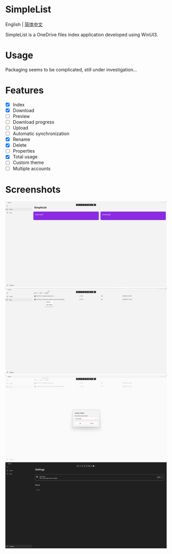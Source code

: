 # SimpleList

English | [简体中文](./README_zh_CN.md)

SimpleList is a OneDrive files index application developed using WinUI3.

# Usage

Packaging seems to be complicated, still under investigation...

# Features

- [x] Index
- [x] Download
- [ ] Preview
- [ ] Download progress
- [ ] Upload
- [ ] Automatic synchronization
- [x] Rename
- [x] Delete
- [ ] Properties
- [x] Total usage
- [ ] Custom theme
- [ ] Multiple accounts

# Screenshots

![HomePage](./ScreenShots/home.png)
![CloudPage](./ScreenShots/cloud.png)
![CreateFolder](./ScreenShots/newFolder.png)
![DarkMode](./ScreenShots/dark.png)
